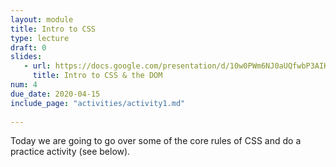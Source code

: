 ```yaml
---
layout: module
title: Intro to CSS
type: lecture
draft: 0
slides:
   - url: https://docs.google.com/presentation/d/10w0PWm6NJ0aUQfwbP3AIKqj9x1Y4PJdLo47CEIpJyEE/edit?usp=sharing
     title: Intro to CSS & the DOM
num: 4
due_date: 2020-04-15
include_page: "activities/activity1.md"
   
---
```


Today we are going to go over some of the core rules of CSS and do a practice activity (see below). 